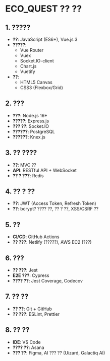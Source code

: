 # ECO_QUEST ?? ??

## 1. ?????
- **??**: JavaScript (ES6+), Vue.js 3
- **?????**:
  - Vue Router
  - Vuex
  - Socket.IO-client
  - Chart.js
  - Vuetify
- **??**:
  - HTML5 Canvas
  - CSS3 (Flexbox/Grid)

## 2. ???
- **???**: Node.js 16+
- **?????**: Express.js
- **??? ??**: Socket.IO
- **??????**: PostgreSQL
- **??????**: Knex.js

## 3. ?? ????
- **??**: MVC ??
- **API**: RESTful API + WebSocket
- **?? ? ???**: Redis

## 4. ?? ? ??
- **??**: JWT (Access Token, Refresh Token)
- **??**: bcrypt? ???? ??, ?? ? ??, XSS/CSRF ??

## 5. ??
- **CI/CD**: GitHub Actions
- **?? ???**: Netlify (?????), AWS EC2 (???)

## 6. ???
- **?? ???**: Jest
- **E2E ???**: Cypress
- **???? ??**: Jest Coverage, Codecov

## 7. ?? ??
- **?? ??**: Git + GitHub
- **?? ???**: ESLint, Prettier

## 8. ?? ??
- **IDE**: VS Code
- **???? ??**: Asana
- **??? ??**: Figma, AI ??? ?? (Uizard, Galactiq AI)
